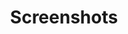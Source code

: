 ---
lang: en
layout: site
permalink: /screenshots/
redirect_from:
- /media/
- /doc/QubesScreenshots/
- /wiki/QubesScreenshots/
redirect_to: https://doc.qubes-os.org/en/latest/introduction/screenshots.html
ref: 123
title: Screenshots
---